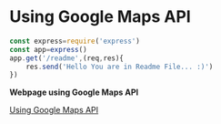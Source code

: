 # Using Google Maps API

```JavaScript
const express=require('express')
const app=express()
app.get('/readme',(req,res){
    res.send('Hello You are in Readme File... :)')
})

```

**Webpage using Google Maps API**

[Using Google Maps API](https://ashi0405.github.io/Google-Maps-API/ "Google Maps API")

